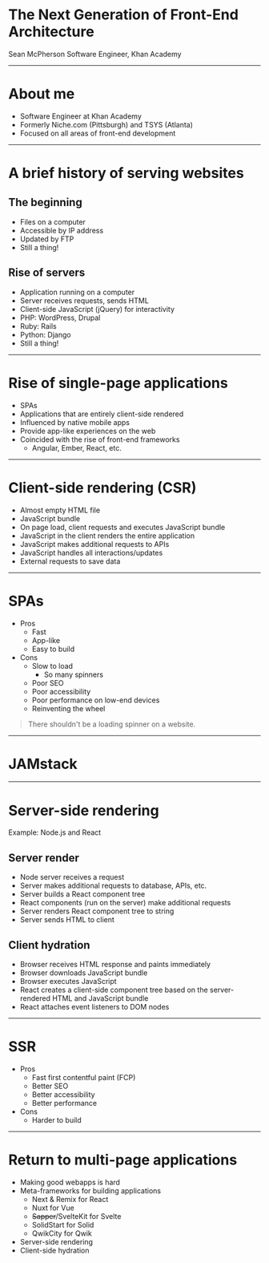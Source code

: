 # The Next Generation of Front-End Architecture

Sean McPherson Software Engineer, Khan Academy

---

# About me

- Software Engineer at Khan Academy
- Formerly Niche.com (Pittsburgh) and TSYS (Atlanta)
- Focused on all areas of front-end development

---

# A brief history of serving websites

<!-- This is the part that I feel least qualified to discuss, so finding a resource to cite would be really helpful -->

## The beginning

- Files on a computer
- Accessible by IP address
- Updated by FTP
- Still a thing!

## Rise of servers

- Application running on a computer
- Server receives requests, sends HTML
- Client-side JavaScript (jQuery) for interactivity
- PHP: WordPress, Drupal
- Ruby: Rails
- Python: Django
- Still a thing!

---

# Rise of single-page applications

- SPAs
- Applications that are entirely client-side rendered
- Influenced by native mobile apps
- Provide app-like experiences on the web
- Coincided with the rise of front-end frameworks
  - Angular, Ember, React, etc.

---

# Client-side rendering (CSR)

- Almost empty HTML file
- JavaScript bundle
- On page load, client requests and executes JavaScript bundle
- JavaScript in the client renders the entire application
- JavaScript makes additional requests to APIs
- JavaScript handles all interactions/updates
- External requests to save data

---

# SPAs

- Pros
  - Fast
  - App-like
  - Easy to build
- Cons
  - Slow to load
    - So many spinners
  - Poor SEO
  - Poor accessibility
  - Poor performance on low-end devices
  - Reinventing the wheel

> There shouldn't be a loading spinner on a website.

---

# JAMstack

<!-- Not sure if this is worth keeping -->

---

# Server-side rendering

Example: Node.js and React

## Server render

- Node server receives a request
- Server makes additional requests to database, APIs, etc.
- Server builds a React component tree
- React components (run on the server) make additional requests
- Server renders React component tree to string
- Server sends HTML to client

## Client hydration

- Browser receives HTML response and paints immediately
- Browser downloads JavaScript bundle
- Browser executes JavaScript
- React creates a client-side component tree based on the server-rendered HTML
  and JavaScript bundle
- React attaches event listeners to DOM nodes

---

# SSR

- Pros
  - Fast first contentful paint (FCP)
  - Better SEO
  - Better accessibility
  - Better performance
- Cons
  - Harder to build

---

# Return to multi-page applications

- Making good webapps is hard
- Meta-frameworks for building applications
  - Next & Remix for React
  - Nuxt for Vue
  - ~~Sapper~~/SvelteKit for Svelte
  - SolidStart for Solid
  - QwikCity for Qwik
- Server-side rendering
- Client-side hydration
